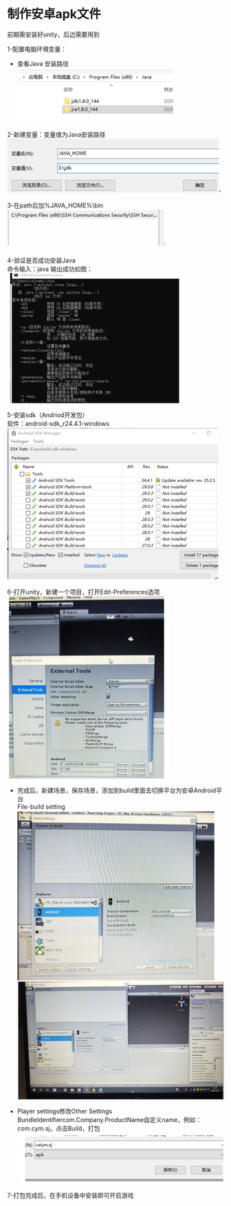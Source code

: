 # 制作安卓apk文件
前期需安装好unity，后边需要用到

1-配置电脑环境变量：<br>
* 查看Java 安装路径<br>
![1](https://github.com/ccyymm/vr-apk/blob/master/1.png)

2-新建变量：变量值为Java安装路径<br>
![2](https://github.com/ccyymm/vr-apk/blob/master/2.png)

3-在path后加%JAVA_HOME%\bin<br>
![3](https://github.com/ccyymm/vr-apk/blob/master/3.png)

4-验证是否成功安装Java<br>
命令输入：java
输出成功如图：<br>
![4](https://github.com/ccyymm/vr-apk/blob/master/4.png)

5-安装sdk（Andriod开发包）<br>
软件：android-sdk_r24.4.1-windows<br>
![5](https://github.com/ccyymm/vr-apk/blob/master/5.png)

6-打开unity，新建一个项目，打开Edit-Preferences选项<br>
![6](https://github.com/ccyymm/vr-apk/blob/master/6.png)

* 完成后，新建场景，保存场景，添加到build里面去切换平台为安卓Android平台<br>
File-build setting <br>
![7](https://github.com/ccyymm/vr-apk/blob/master/7.png)
![8](https://github.com/ccyymm/vr-apk/blob/master/8.png)

* Player settings修改Other Settings <br>
BundleIdentifiercom.Company.ProductName自定义name，例如：com.cym.sj，点击Build，打包<br>
![10](https://github.com/ccyymm/vr-apk/blob/master/9.png)

7-打包完成后，在手机设备中安装即可开启游戏
